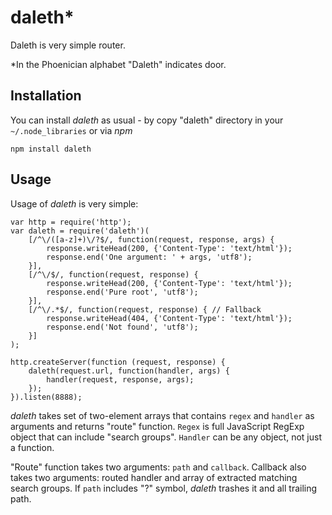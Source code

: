 # daleth*

Daleth is very simple router. 

*In the Phoenician alphabet "Daleth" indicates door.

## Installation

You can install *daleth* as usual - by copy "daleth" directory in your 
`~/.node_libraries` or via *npm*

    npm install daleth

## Usage

Usage of *daleth* is very simple:

    var http = require('http');
    var daleth = require('daleth')(
        [/^\/([a-z]+)\/?$/, function(request, response, args) {
            response.writeHead(200, {'Content-Type': 'text/html'});
            response.end('One argument: ' + args, 'utf8');
        }],
        [/^\/$/, function(request, response) {
            response.writeHead(200, {'Content-Type': 'text/html'});
            response.end('Pure root', 'utf8');
        }],
        [/^\/.*$/, function(request, response) { // Fallback
            response.writeHead(404, {'Content-Type': 'text/html'});
            response.end('Not found', 'utf8');
        }]
    );
    
    http.createServer(function (request, response) {
        daleth(request.url, function(handler, args) {
            handler(request, response, args);
        });
    }).listen(8888);

*daleth* takes set of two-element arrays that contains `regex` and `handler` 
as arguments and returns "route" function. `Regex` is full JavaScript RegExp
object that can include "search groups". `Handler` can be any object, not just 
a function. 

"Route" function takes two arguments: `path` and `callback`. Callback also 
takes two arguments: routed handler and array of extracted matching search 
groups. If `path` includes "?" symbol, *daleth* trashes it and all trailing
path.

 
    
    

